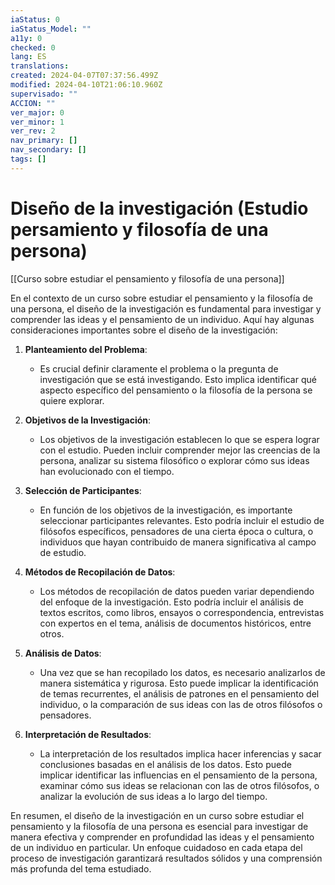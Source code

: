 ```yaml
---
iaStatus: 0
iaStatus_Model: ""
a11y: 0
checked: 0
lang: ES
translations: 
created: 2024-04-07T07:37:56.499Z
modified: 2024-04-10T21:06:10.960Z
supervisado: ""
ACCION: ""
ver_major: 0
ver_minor: 1
ver_rev: 2
nav_primary: []
nav_secondary: []
tags: []
---
```

# Diseño de la investigación (Estudio persamiento y filosofía de una persona)

[[Curso sobre estudiar el pensamiento y filosofía de una persona]]

En el contexto de un curso sobre estudiar el pensamiento y la filosofía de una persona, el diseño de la investigación es fundamental para investigar y comprender las ideas y el pensamiento de un individuo. Aquí hay algunas consideraciones importantes sobre el diseño de la investigación:

1. **Planteamiento del Problema**:
   - Es crucial definir claramente el problema o la pregunta de investigación que se está investigando. Esto implica identificar qué aspecto específico del pensamiento o la filosofía de la persona se quiere explorar.

2. **Objetivos de la Investigación**:
   - Los objetivos de la investigación establecen lo que se espera lograr con el estudio. Pueden incluir comprender mejor las creencias de la persona, analizar su sistema filosófico o explorar cómo sus ideas han evolucionado con el tiempo.

3. **Selección de Participantes**:
   - En función de los objetivos de la investigación, es importante seleccionar participantes relevantes. Esto podría incluir el estudio de filósofos específicos, pensadores de una cierta época o cultura, o individuos que hayan contribuido de manera significativa al campo de estudio.

4. **Métodos de Recopilación de Datos**:
   - Los métodos de recopilación de datos pueden variar dependiendo del enfoque de la investigación. Esto podría incluir el análisis de textos escritos, como libros, ensayos o correspondencia, entrevistas con expertos en el tema, análisis de documentos históricos, entre otros.

5. **Análisis de Datos**:
   - Una vez que se han recopilado los datos, es necesario analizarlos de manera sistemática y rigurosa. Esto puede implicar la identificación de temas recurrentes, el análisis de patrones en el pensamiento del individuo, o la comparación de sus ideas con las de otros filósofos o pensadores.

6. **Interpretación de Resultados**:
   - La interpretación de los resultados implica hacer inferencias y sacar conclusiones basadas en el análisis de los datos. Esto puede implicar identificar las influencias en el pensamiento de la persona, examinar cómo sus ideas se relacionan con las de otros filósofos, o analizar la evolución de sus ideas a lo largo del tiempo.

En resumen, el diseño de la investigación en un curso sobre estudiar el pensamiento y la filosofía de una persona es esencial para investigar de manera efectiva y comprender en profundidad las ideas y el pensamiento de un individuo en particular. Un enfoque cuidadoso en cada etapa del proceso de investigación garantizará resultados sólidos y una comprensión más profunda del tema estudiado.